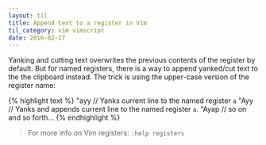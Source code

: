 ```yaml
---
layout: til
title: Append text to a register in Vim
til_category: vim vimscript
date: 2016-02-17
---
```


Yanking and cutting text overwrites the previous contents of the register by default. But for named
registers, there is a way to append yanked/cut text to the the clipboard
instead. The trick is using the upper-case version of the register name:

{% highlight text %}
"ayy // Yanks current line to the named register `a`
"Ayy // Yanks and appends current line to the named register `a`.
"Ayap // so on and so forth...
{% endhighlight %}

> For more info on Vim registers: `:help registers`

